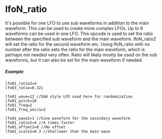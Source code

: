 ---
---
# lfoN_ratio

It's possible for one LFO to use sub waveforms in addition to the main waveform.
This can be used to create more complex LFOs.
Up to 8 waveforms can be used in one LFO. This opcode is used to set the ratio
between the specified sub waveform and the main waveform. lfoN_ratio2 will set
the ratio for the second waveform etc. Using lfoN_ratio with no number after
the ratio sets the ratio for the main waveform, which is perhaps not needed
very often. Ratio will likely mostly be used on the sub waveforms, but it can
also be set for the main waveform if needed.

##### Example

```
lfo01_ratio2=4
lfo03_ratio=0.321
```

```
lfo01_wave=12 //S&H style LFO used here for randomization
lfo01_pitch=10
lfo01_freq=2
lfo01_freq_oncc1=3

lfo01_wave2=1 //Sine waveform for the secondary waveform
lfo01_ratio2=4 //4 times faster
lfo01_offset2=0 //No offset
lfo01_scale2=0.3 //Shallower than the main wave
```
